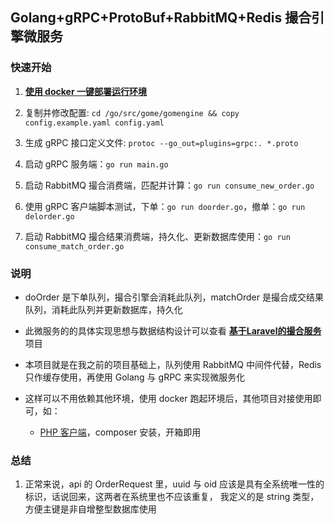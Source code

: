 ## Golang+gRPC+ProtoBuf+RabbitMQ+Redis 撮合引擎微服务

### 快速开始

1. **[使用 docker 一键部署运行环境](https://github.com/stingbo/gome-docker)**

2. 复制并修改配置: `cd /go/src/gome/gomengine && copy config.example.yaml config.yaml`

3. 生成 gRPC 接口定义文件: `protoc --go_out=plugins=grpc:. *.proto`

4. 启动 gRPC 服务端：`go run main.go`

5. 启动 RabbitMQ 撮合消费端，匹配并计算：`go run consume_new_order.go`

6. 使用 gRPC 客户端脚本测试，下单：`go run doorder.go`，撤单：`go run delorder.go`

7. 启动 RabbitMQ 撮合结果消费端，持久化、更新数据库使用：`go run consume_match_order.go`

### 说明

* doOrder 是下单队列，撮合引擎会消耗此队列，matchOrder 是撮合成交结果队列，消耗此队列并更新数据库，持久化

* 此微服务的的具体实现思想与数据结构设计可以查看 **[基于Laravel的撮合服务](https://github.com/stingbo/mengine)** 项目

* 本项目就是在我之前的项目基础上，队列使用 RabbitMQ 中间件代替，Redis 只作缓存使用，再使用 Golang 与 gRPC 来实现微服务化

* 这样可以不用依赖其他环境，使用 docker 跑起环境后，其他项目对接使用即可，如：
    - [PHP 客户端](https://github.com/stingbo/php-gome)，composer 安装，开箱即用

### 总结

1. 正常来说，api 的 OrderRequest 里，uuid 与 oid 应该是具有全系统唯一性的标识，话说回来，这两者在系统里也不应该重复，
我定义的是 string 类型，方便主键是非自增整型数据库使用
